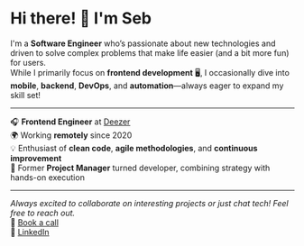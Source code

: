 # Hi there! 👋 I'm Seb

I'm a **Software Engineer** who’s passionate about new technologies and driven to solve complex problems that make life easier (and a bit more fun) for users.\
While I primarily focus on **frontend development** 🖥️, I occasionally dive into **mobile**, **backend**, **DevOps**, and **automation**—always eager to expand my skill set!

---

🎧 **Frontend Engineer** at [Deezer](https://www.deezer.com/)\
🌍 Working **remotely** since 2020\
💡 Enthusiast of **clean code**, **agile methodologies**, and **continuous improvement**\
🎯 Former **Project Manager** turned developer, combining strategy with hands-on execution

---

_Always excited to collaborate on interesting projects or just chat tech! Feel free to reach out._\
📅 [Book a call](https://calendly.com/sebkmpf/30-minute-meeting-with-sebastien-kempf-clone-1)\
💼 [LinkedIn](https://www.linkedin.com/in/sebastienkempf/)
